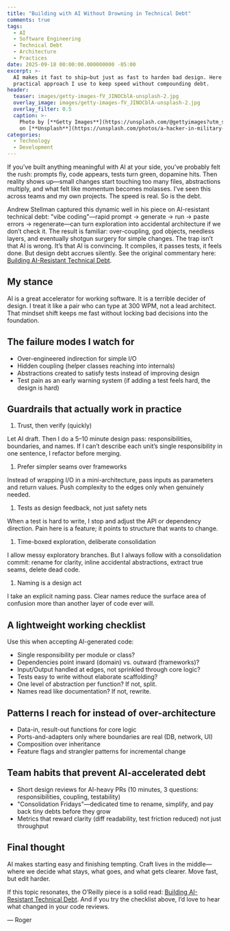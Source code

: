 ```yaml
---
title: "Building with AI Without Drowning in Technical Debt"
comments: true
tags:
  - AI
  - Software Engineering
  - Technical Debt
  - Architecture
  - Practices
date: 2025-09-18 00:00:00.000000000 -05:00
excerpt: >-
  AI makes it fast to ship—but just as fast to harden bad design. Here’s a
  practical approach I use to keep speed without compounding debt.
header:
  teaser: images/getty-images-fV_JINOCblA-unsplash-2.jpg
  overlay_image: images/getty-images-fV_JINOCblA-unsplash-2.jpg
  overlay_filter: 0.5
  caption: >-
    Photo by [**Getty Images**](https://unsplash.com/@gettyimages?utm_source=unsplash&utm_medium=referral&utm_content=creditCopyText)
    on [**Unsplash**](https://unsplash.com/photos/a-hacker-in-military-unifrorm-on-dark-web-cyberwar-concept-fV_JINOCblA?utm_source=unsplash&utm_medium=referral&utm_content=creditCopyText)
categories:
  - Technology
  - Development
---
```


If you’ve built anything meaningful with AI at your side, you’ve probably felt
the rush: prompts fly, code appears, tests turn green, dopamine hits. Then
reality shows up—small changes start touching too many files, abstractions
multiply, and what felt like momentum becomes molasses. I’ve seen this across
teams and my own projects. The speed is real. So is the debt.

Andrew Stellman captured this dynamic well in his piece on AI-resistant
technical debt: "vibe coding"—rapid prompt → generate → run → paste errors →
regenerate—can turn exploration into accidental architecture if we don’t check
it. The result is familiar: over-coupling, god objects, needless layers, and
eventually shotgun surgery for simple changes. The trap isn’t that AI is wrong.
It’s that AI is convincing. It compiles, it passes tests, it feels done. But
design debt accrues silently. See the original commentary here:
[Building AI-Resistant Technical Debt](https://www.oreilly.com/radar/building-ai-resistant-technical-debt/).

## My stance

AI is a great accelerator for working software. It is a terrible decider of
design. I treat it like a pair who can type at 300 WPM, not a lead architect.
That mindset shift keeps me fast without locking bad decisions into the
foundation.

## The failure modes I watch for

- Over-engineered indirection for simple I/O
- Hidden coupling (helper classes reaching into internals)
- Abstractions created to satisfy tests instead of improving design
- Test pain as an early warning system
  (if adding a test feels hard, the design is hard)

## Guardrails that actually work in practice

1) Trust, then verify (quickly)

Let AI draft. Then I do a 5–10 minute design pass: responsibilities,
boundaries, and names. If I can’t describe each unit’s single responsibility in
one sentence, I refactor before merging.

1) Prefer simpler seams over frameworks

Instead of wrapping I/O in a mini-architecture, pass inputs as parameters and
return values. Push complexity to the edges only when genuinely needed.

1) Tests as design feedback, not just safety nets

When a test is hard to write, I stop and adjust the API or dependency
direction. Pain here is a feature; it points to structure that wants to change.

1) Time-boxed exploration, deliberate consolidation

I allow messy exploratory branches. But I always follow with a consolidation
commit: rename for clarity, inline accidental abstractions, extract true seams,
delete dead code.

1) Naming is a design act

I take an explicit naming pass. Clear names reduce the surface area of
confusion more than another layer of code ever will.

## A lightweight working checklist

Use this when accepting AI-generated code:

- Single responsibility per module or class?
- Dependencies point inward (domain) vs. outward (frameworks)?
- Input/Output handled at edges, not sprinkled through core logic?
- Tests easy to write without elaborate scaffolding?
- One level of abstraction per function? If not, split.
- Names read like documentation? If not, rewrite.

## Patterns I reach for instead of over-architecture

- Data-in, result-out functions for core logic
- Ports-and-adapters only where boundaries are real (DB, network, UI)
- Composition over inheritance
- Feature flags and strangler patterns for incremental change

## Team habits that prevent AI-accelerated debt

- Short design reviews for AI-heavy PRs (10 minutes, 3 questions:
  responsibilities, coupling, testability)
- "Consolidation Fridays"—dedicated time to rename, simplify, and pay back
  tiny debts before they grow
- Metrics that reward clarity (diff readability, test friction reduced) not
  just throughput

## Final thought

AI makes starting easy and finishing tempting. Craft lives in the middle—where
we decide what stays, what goes, and what gets clearer. Move fast, but edit
harder.

If this topic resonates, the O’Reilly piece is a solid read:
[Building AI-Resistant Technical Debt](https://www.oreilly.com/radar/building-ai-resistant-technical-debt/).
And if you try the checklist above, I’d love to hear what changed in your code
reviews.

— Roger
